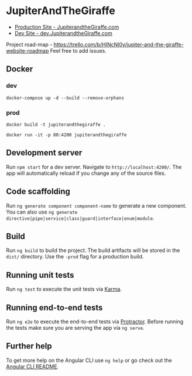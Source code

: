 # JupiterAndTheGiraffe

- [Production Site - JupiterandtheGiraffe.com](http://jupiterandthegiraffe.com)
- [Dev Site - dev.JupiterandtheGiraffe.com](http://dev.jupiterandthegiraffe.com)

Project road-map - https://trello.com/b/HINcNI0y/jupiter-and-the-giraffe-website-roadmap
Feel free to add issues.

## Docker 

### dev
`docker-compose up -d --build --remove-orphans`
### prod
`docker build -t jupiterandthegiraffe .`

`docker run -it -p 80:4200 jupiterandthegiraffe`


## Development server

Run `npm start` for a dev server. Navigate to `http://localhost:4200/`. The app will automatically reload if you change any of the source files.

## Code scaffolding

Run `ng generate component component-name` to generate a new component. You can also use `ng generate directive|pipe|service|class|guard|interface|enum|module`.

## Build

Run `ng build` to build the project. The build artifacts will be stored in the `dist/` directory. Use the `-prod` flag for a production build.

## Running unit tests

Run `ng test` to execute the unit tests via [Karma](https://karma-runner.github.io).

## Running end-to-end tests

Run `ng e2e` to execute the end-to-end tests via [Protractor](http://www.protractortest.org/).
Before running the tests make sure you are serving the app via `ng serve`.

## Further help

To get more help on the Angular CLI use `ng help` or go check out the [Angular CLI README](https://github.com/angular/angular-cli/blob/master/README.md).
